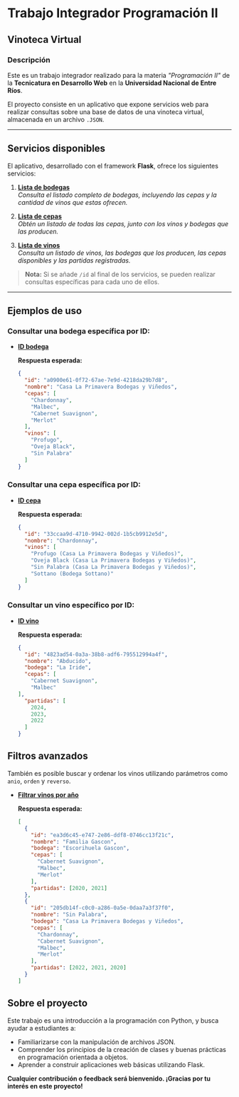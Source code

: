 # **Trabajo Integrador Programación II**  
## **Vinoteca Virtual**

### **Descripción**  
Este es un trabajo integrador realizado para la materia _"Programación II"_ de la **Tecnicatura en Desarrollo Web** en la **Universidad Nacional de Entre Ríos**.  

El proyecto consiste en un aplicativo que expone servicios web para realizar consultas sobre una base de datos de una vinoteca virtual, almacenada en un archivo `.JSON`.  

---

## **Servicios disponibles**  

El aplicativo, desarrollado con el framework **Flask**, ofrece los siguientes servicios:  

1. **[Lista de bodegas](http://localhost:5000/api/bodegas)**  
   _Consulta el listado completo de bodegas, incluyendo las cepas y la cantidad de vinos que estas ofrecen._  

2. **[Lista de cepas](http://localhost:5000/api/cepas)**  
   _Obtén un listado de todas las cepas, junto con los vinos y bodegas que las producen._  

3. **[Lista de vinos](http://localhost:5000/api/vinos)**  
   _Consulta un listado de vinos, las bodegas que los producen, las cepas disponibles y las partidas registradas._  

> **Nota:** Si se añade `/id` al final de los servicios, se pueden realizar consultas específicas para cada uno de ellos.  

---

## **Ejemplos de uso**  

### **Consultar una bodega específica por ID:**  
- **[ID bodega](http://127.0.0.1:5000/api/bodegas/a0900e61-0f72-67ae-7e9d-4218da29b7d8)**  

  **Respuesta esperada:**  
  ```json
  {
    "id": "a0900e61-0f72-67ae-7e9d-4218da29b7d8",
    "nombre": "Casa La Primavera Bodegas y Viñedos",
    "cepas": [
      "Chardonnay",
      "Malbec",
      "Cabernet Suavignon",
      "Merlot"
    ],
    "vinos": [
      "Profugo",
      "Oveja Black",
      "Sin Palabra"
    ]
  }

### **Consultar una cepa específica por ID:**  
- **[ID cepa](http://127.0.0.1:5000/api/cepas/33ccaa9d-4710-9942-002d-1b5cb9912e5d)**

  **Respuesta esperada:**
  ```json
  {
    "id": "33ccaa9d-4710-9942-002d-1b5cb9912e5d",
    "nombre": "Chardonnay",
    "vinos": [
      "Profugo (Casa La Primavera Bodegas y Viñedos)",
      "Oveja Black (Casa La Primavera Bodegas y Viñedos)",
      "Sin Palabra (Casa La Primavera Bodegas y Viñedos)",
      "Sottano (Bodega Sottano)"
    ]
  }

### **Consultar un vino específico por ID:**  
- **[ID vino](http://127.0.0.1:5000/api/vinos/4823ad54-0a3a-38b8-adf6-795512994a4f)**
 
  **Respuesta esperada:**
  ```json
  {
    "id": "4823ad54-0a3a-38b8-adf6-795512994a4f",
    "nombre": "Abducido",
    "bodega": "La Iride",
    "cepas": [
      "Cabernet Suavignon",
      "Malbec"
  ],
    "partidas": [
      2024,
      2023,
      2022
    ]
  }

 ## **Filtros avanzados**  

También es posible buscar y ordenar los vinos utilizando parámetros como `anio`, `orden` y `reverso`.  

- **[Filtrar vinos por año](http://127.0.0.1:5000/api/vinos?anio=2020&orden=nombre&reverso=no)**  

  **Respuesta esperada:**  
  ```json
  [
    {
      "id": "ea3d6c45-e747-2e86-ddf8-0746cc13f21c",
      "nombre": "Familia Gascon",
      "bodega": "Escorihuela Gascon",
      "cepas": [
        "Cabernet Suavignon",
        "Malbec",
        "Merlot"
      ],
      "partidas": [2020, 2021]
    },
    {
      "id": "205db14f-c0c0-a286-0a5e-0daa7a3f37f0",
      "nombre": "Sin Palabra",
      "bodega": "Casa La Primavera Bodegas y Viñedos",
      "cepas": [
        "Chardonnay",
        "Cabernet Suavignon",
        "Malbec",
        "Merlot"
      ],
      "partidas": [2022, 2021, 2020]
    }
  ]

## **Sobre el proyecto**
Este trabajo es una introducción a la programación con Python, y busca ayudar a estudiantes a:

- Familiarizarse con la manipulación de archivos JSON.
- Comprender los principios de la creación de clases y buenas prácticas en programación orientada a objetos.
- Aprender a construir aplicaciones web básicas utilizando Flask.

**Cualquier contribución o feedback será bienvenido. ¡Gracias por tu interés en este proyecto!**
